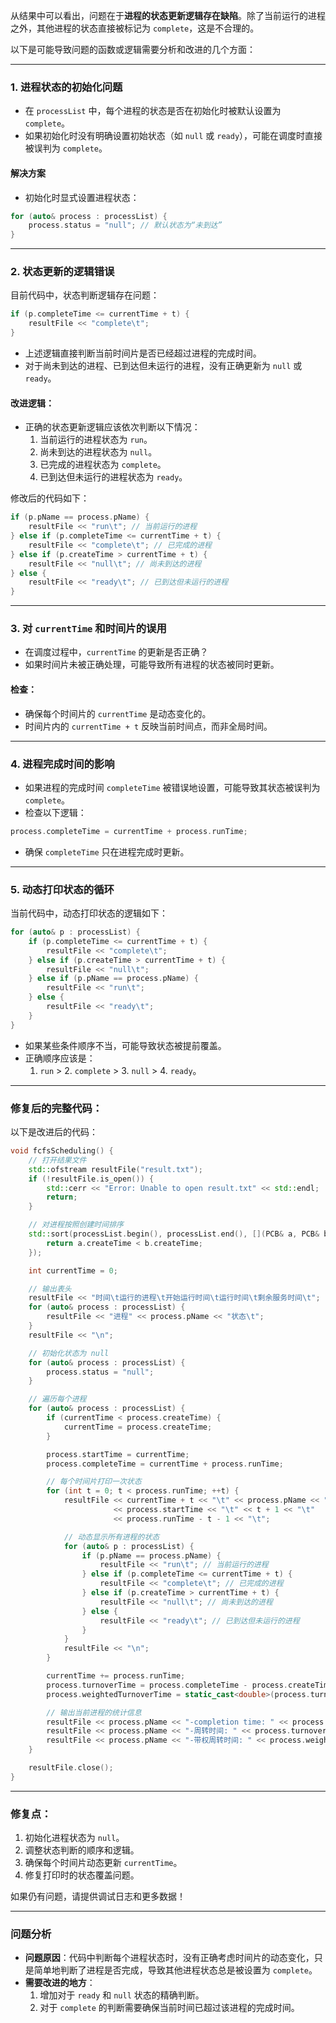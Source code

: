 从结果中可以看出，问题在于**进程的状态更新逻辑存在缺陷**。除了当前运行的进程之外，其他进程的状态直接被标记为 `complete`，这是不合理的。

以下是可能导致问题的函数或逻辑需要分析和改进的几个方面：

---

### 1. **进程状态的初始化问题**

- 在 `processList` 中，每个进程的状态是否在初始化时被默认设置为 `complete`。
- 如果初始化时没有明确设置初始状态（如 `null` 或 `ready`），可能在调度时直接被误判为 `complete`。

#### 解决方案

- 初始化时显式设置进程状态：

```cpp
for (auto& process : processList) {
    process.status = "null"; // 默认状态为“未到达”
}
```

---

### 2. **状态更新的逻辑错误**

目前代码中，状态判断逻辑存在问题：

```cpp
if (p.completeTime <= currentTime + t) {
    resultFile << "complete\t";
}
```

- 上述逻辑直接判断当前时间片是否已经超过进程的完成时间。
- 对于尚未到达的进程、已到达但未运行的进程，没有正确更新为 `null` 或 `ready`。

#### 改进逻辑：

- 正确的状态更新逻辑应该依次判断以下情况：
    1. 当前运行的进程状态为 `run`。
    2. 尚未到达的进程状态为 `null`。
    3. 已完成的进程状态为 `complete`。
    4. 已到达但未运行的进程状态为 `ready`。

修改后的代码如下：

```cpp
if (p.pName == process.pName) {
    resultFile << "run\t"; // 当前运行的进程
} else if (p.completeTime <= currentTime + t) {
    resultFile << "complete\t"; // 已完成的进程
} else if (p.createTime > currentTime + t) {
    resultFile << "null\t"; // 尚未到达的进程
} else {
    resultFile << "ready\t"; // 已到达但未运行的进程
}
```

---

### 3. **对 `currentTime` 和时间片的误用**

- 在调度过程中，`currentTime` 的更新是否正确？
- 如果时间片未被正确处理，可能导致所有进程的状态被同时更新。

#### 检查：

- 确保每个时间片的 `currentTime` 是动态变化的。
- 时间片内的 `currentTime + t` 反映当前时间点，而非全局时间。

---

### 4. **进程完成时间的影响**

- 如果进程的完成时间 `completeTime` 被错误地设置，可能导致其状态被误判为 `complete`。
- 检查以下逻辑：

```cpp
process.completeTime = currentTime + process.runTime;
```

- 确保 `completeTime` 只在进程完成时更新。

---

### 5. **动态打印状态的循环**

当前代码中，动态打印状态的逻辑如下：

```cpp
for (auto& p : processList) {
    if (p.completeTime <= currentTime + t) {
        resultFile << "complete\t";
    } else if (p.createTime > currentTime + t) {
        resultFile << "null\t";
    } else if (p.pName == process.pName) {
        resultFile << "run\t";
    } else {
        resultFile << "ready\t";
    }
}
```

- 如果某些条件顺序不当，可能导致状态被提前覆盖。
- 正确顺序应该是：
    1. `run` > 2. `complete` > 3. `null` > 4. `ready`。

---

### 修复后的完整代码：

以下是改进后的代码：

```cpp
void fcfsScheduling() {
    // 打开结果文件
    std::ofstream resultFile("result.txt");
    if (!resultFile.is_open()) {
        std::cerr << "Error: Unable to open result.txt" << std::endl;
        return;
    }

    // 对进程按照创建时间排序
    std::sort(processList.begin(), processList.end(), [](PCB& a, PCB& b) {
        return a.createTime < b.createTime;
    });

    int currentTime = 0;

    // 输出表头
    resultFile << "时间\t运行的进程\t开始运行时间\t运行时间\t剩余服务时间\t";
    for (auto& process : processList) {
        resultFile << "进程" << process.pName << "状态\t";
    }
    resultFile << "\n";

    // 初始化状态为 null
    for (auto& process : processList) {
        process.status = "null";
    }

    // 遍历每个进程
    for (auto& process : processList) {
        if (currentTime < process.createTime) {
            currentTime = process.createTime;
        }

        process.startTime = currentTime;
        process.completeTime = currentTime + process.runTime;

        // 每个时间片打印一次状态
        for (int t = 0; t < process.runTime; ++t) {
            resultFile << currentTime + t << "\t" << process.pName << "\t"
                       << process.startTime << "\t" << t + 1 << "\t"
                       << process.runTime - t - 1 << "\t";

            // 动态显示所有进程的状态
            for (auto& p : processList) {
                if (p.pName == process.pName) {
                    resultFile << "run\t"; // 当前运行的进程
                } else if (p.completeTime <= currentTime + t) {
                    resultFile << "complete\t"; // 已完成的进程
                } else if (p.createTime > currentTime + t) {
                    resultFile << "null\t"; // 尚未到达的进程
                } else {
                    resultFile << "ready\t"; // 已到达但未运行的进程
                }
            }
            resultFile << "\n";
        }

        currentTime += process.runTime;
        process.turnoverTime = process.completeTime - process.createTime;
        process.weightedTurnoverTime = static_cast<double>(process.turnoverTime) / process.runTime;

        // 输出当前进程的统计信息
        resultFile << process.pName << "-completion time: " << process.completeTime << std::endl;
        resultFile << process.pName << "-周转时间: " << process.turnoverTime << std::endl;
        resultFile << process.pName << "-带权周转时间: " << process.weightedTurnoverTime << std::endl;
    }

    resultFile.close();
}
```

---

### 修复点：

1. 初始化进程状态为 `null`。
2. 调整状态判断的顺序和逻辑。
3. 确保每个时间片动态更新 `currentTime`。
4. 修复打印时的状态覆盖问题。

如果仍有问题，请提供调试日志和更多数据！

---

### **问题分析**

- **问题原因**：代码中判断每个进程状态时，没有正确考虑时间片的动态变化，只是简单地判断了进程是否完成，导致其他进程状态总是被设置为 `complete`。
- **需要改进的地方**：
    1. 增加对于 `ready` 和 `null` 状态的精确判断。
    2. 对于 `complete` 的判断需要确保当前时间已超过该进程的完成时间。